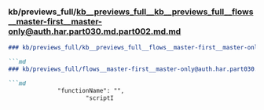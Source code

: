 ### kb/previews_full/kb__previews_full__kb__previews_full__flows__master-first__master-only@auth.har.part030.md.part002.md.md

```md
### kb/previews_full/kb__previews_full__flows__master-first__master-only@auth.har.part030.md.part002.md

```md
### kb/previews_full/flows__master-first__master-only@auth.har.part030.md (part 002)

```md
              "functionName": "",
                      "scriptI
```

```

```

```
